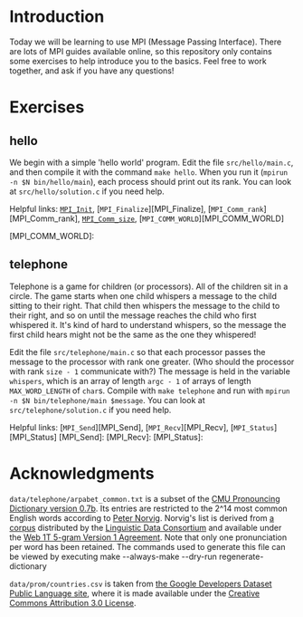 Introduction
============
Today we will be learning to use MPI (Message Passing Interface). There are lots of MPI guides available online, so this repository only contains some exercises to help introduce you to the basics. Feel free to work together, and ask if you have any questions!

Exercises
=========

hello
-----
We begin with a simple 'hello world' program. Edit the file `src/hello/main.c`, and then compile it with the command `make hello`. When you run it (`mpirun -n $N bin/hello/main`), each process should print out its rank. You can look at `src/hello/solution.c` if you need help.

Helpful links: [`MPI_Init`][MPI_Init], [`MPI_Finalize`][MPI_Finalize], [`MPI_Comm_rank`][MPI_Comm_rank], [`MPI_Comm_size`][MPI_Comm_size], [`MPI_COMM_WORLD`][MPI_COMM_WORLD]

[MPI_Init]: 
[MPI_Finalize]: 
[MPI_Comm_size]: 
[MPI_Comm_rank]: 
[MPI_COMM_WORLD]: 

telephone
---------
Telephone is a game for children (or processors). All of the children sit in a circle. The game starts when one child whispers a message to the child sitting to their right. That child then whispers the message to the child to their right, and so on until the message reaches the child who first whispered it. It's kind of hard to understand whispers, so the message the first child hears might not be the same as the one they whispered!

Edit the file `src/telephone/main.c` so that each processor passes the message to the processor with rank one greater. (Who should the processor with rank `size - 1` communicate with?) The message is held in the variable `whispers`, which is an array of length `argc - 1` of arrays of length `MAX_WORD_LENGTH` of `char`s. Compile with `make telephone` and run with `mpirun -n $N bin/telephone/main $message`. You can look at `src/telephone/solution.c` if you need help.

Helpful links: [`MPI_Send`][MPI_Send], [`MPI_Recv`][MPI_Recv], [`MPI_Status`][MPI_Status]
[MPI_Send]: 
[MPI_Recv]: 
[MPI_Status]: 

Acknowledgments
===============
`data/telephone/arpabet_common.txt` is a subset of the [CMU Pronouncing Dictionary version 0.7b][cmudict]. Its entries are restricted to the 2^14 most common English words according to [Peter Norvig][norvig]. Norvig's list is derived from [a corpus][corpus] distributed by the [Linguistic Data Consortium][LDC] and available under the [Web 1T 5-gram Version 1 Agreement][agreement]. Note that only one pronunciation per word has been retained. The commands used to generate this file can be viewed by executing
    make --always-make --dry-run regenerate-dictionary

[cmudict]: http://www.speech.cs.cmu.edu/cgi-bin/cmudict
[norvig]: http://norvig.com/ngrams/count_1w.txt
[corpus]: https://catalog.ldc.upenn.edu/LDC2006T13
[LDC]: https://www.ldc.upenn.edu/
[agreement]: https://catalog.ldc.upenn.edu/license/web-1t-5-gram-version-1.pdf

`data/prom/countries.csv` is taken from [the Google Developers Dataset Public Language site][google], where it is made available under the [Creative Commons Attribution 3.0 License][cc].

[google]: https://developers.google.com/public-data/docs/canonical/countries_csv
[cc]: https://creativecommons.org/licenses/by/3.0/
